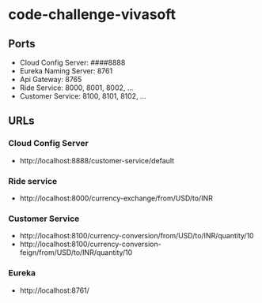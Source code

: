 # code-challenge-vivasoft

## Ports
- Cloud Config Server: ####8888
- Eureka Naming Server: 8761
- Api Gateway: 8765
- Ride Service: 8000, 8001, 8002, ...
- Customer Service: 8100, 8101, 8102, ...

## URLs

### Cloud Config Server
- http://localhost:8888/customer-service/default

### Ride service
- http://localhost:8000/currency-exchange/from/USD/to/INR

### Customer Service
- http://localhost:8100/currency-conversion/from/USD/to/INR/quantity/10
- http://localhost:8100/currency-conversion-feign/from/USD/to/INR/quantity/10

### Eureka
- http://localhost:8761/
